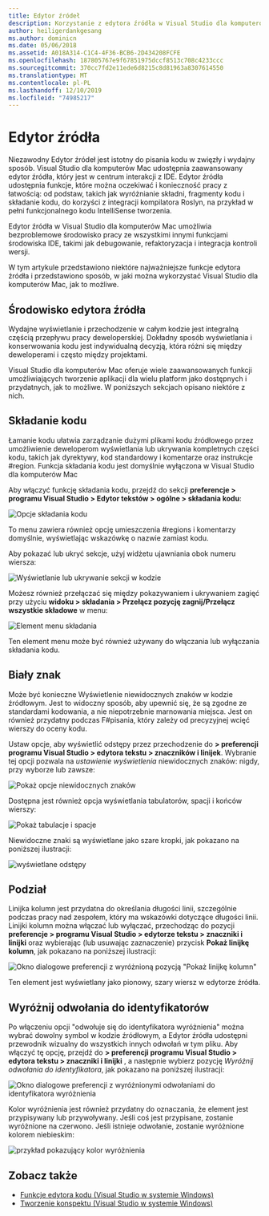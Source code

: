 ```yaml
---
title: Edytor źródeł
description: Korzystanie z edytora źródła w Visual Studio dla komputerów Mac
author: heiligerdankgesang
ms.author: dominicn
ms.date: 05/06/2018
ms.assetid: A018A314-C1C4-4F36-BCB6-2D434208FCFE
ms.openlocfilehash: 187805767e9f67851975dccf8513c708c4233ccc
ms.sourcegitcommit: 370cc7fd2e11ede6d8215c8d81963a8307614550
ms.translationtype: MT
ms.contentlocale: pl-PL
ms.lasthandoff: 12/10/2019
ms.locfileid: "74985217"
---
```

# <a name="source-editor"></a>Edytor źródła

Niezawodny Edytor źródeł jest istotny do pisania kodu w zwięzły i wydajny sposób. Visual Studio dla komputerów Mac udostępnia zaawansowany edytor źródła, który jest w centrum interakcji z IDE. Edytor źródła udostępnia funkcje, które można oczekiwać i konieczność pracy z łatwością: od podstaw, takich jak wyróżnianie składni, fragmenty kodu i składanie kodu, do korzyści z integracji kompilatora Roslyn, na przykład w pełni funkcjonalnego kodu IntelliSense tworzenia.

Edytor źródła w Visual Studio dla komputerów Mac umożliwia bezproblemowe środowisko pracy ze wszystkimi innymi funkcjami środowiska IDE, takimi jak debugowanie, refaktoryzacja i integracja kontroli wersji.

W tym artykule przedstawiono niektóre najważniejsze funkcje edytora źródła i przedstawiono sposób, w jaki można wykorzystać Visual Studio dla komputerów Mac, jak to możliwe.

## <a name="the-source-editor-experience"></a>Środowisko edytora źródła

Wydajne wyświetlanie i przechodzenie w całym kodzie jest integralną częścią przepływu pracy deweloperskiej. Dokładny sposób wyświetlania i konserwowania kodu jest indywidualną decyzją, która różni się między deweloperami i często między projektami.

Visual Studio dla komputerów Mac oferuje wiele zaawansowanych funkcji umożliwiających tworzenie aplikacji dla wielu platform jako dostępnych i przydatnych, jak to możliwe. W poniższych sekcjach opisano niektóre z nich.

## <a name="code-folding"></a>Składanie kodu

Łamanie kodu ułatwia zarządzanie dużymi plikami kodu źródłowego przez umożliwienie deweloperom wyświetlania lub ukrywania kompletnych części kodu, takich jak dyrektywy, kod standardowy i komentarze oraz instrukcje #region. Funkcja składania kodu jest domyślnie wyłączona w Visual Studio dla komputerów Mac

Aby włączyć funkcję składania kodu, przejdź do sekcji **preferencje > programu Visual Studio > Edytor tekstów > ogólne > składania kodu**:

![Opcje składania kodu](media/source-editor-image1.png)

To menu zawiera również opcję umieszczenia #regions i komentarzy domyślnie, wyświetlając wskazówkę o nazwie zamiast kodu.

Aby pokazać lub ukryć sekcje, użyj widżetu ujawniania obok numeru wiersza:

![Wyświetlanie lub ukrywanie sekcji w kodzie](media/source-editor-image2.png)

Możesz również przełączać się między pokazywaniem i ukrywaniem zagięć przy użyciu **widoku > składania > Przełącz pozycję zagnij/Przełącz wszystkie składowe** w menu:

![Element menu składania](media/source-editor-image19.png)

Ten element menu może być również używany do włączania lub wyłączania składania kodu.

## <a name="white-space"></a>Biały znak

Może być konieczne Wyświetlenie niewidocznych znaków w kodzie źródłowym. Jest to widoczny sposób, aby upewnić się, że są zgodne ze standardami kodowania, a nie niepotrzebnie marnowania miejsca. Jest on również przydatny podczas F#pisania, który zależy od precyzyjnej wcięć wierszy do oceny kodu.

Ustaw opcje, aby wyświetlić odstępy przez przechodzenie do **> preferencji programu Visual Studio > edytora tekstu > znaczników i linijek**. Wybranie tej opcji pozwala na _ustawienie wyświetlenia_ niewidocznych znaków: nigdy, przy wyborze lub zawsze:

![Pokaż opcje niewidocznych znaków](media/source-editor-image3.png)

Dostępna jest również opcja wyświetlania tabulatorów, spacji i końców wierszy:

![Pokaż tabulacje i spacje](media/source-editor-image4.png)

Niewidoczne znaki są wyświetlane jako szare kropki, jak pokazano na poniższej ilustracji:

![wyświetlane odstępy](media/source-editor-image22.png)

## <a name="ruler"></a>Podział

Linijka kolumn jest przydatna do określania długości linii, szczególnie podczas pracy nad zespołem, który ma wskazówki dotyczące długości linii. Linijki kolumn można włączać lub wyłączać, przechodząc do pozycji **preferencje > programu Visual Studio > edytorze tekstu > znaczniki i linijki** oraz wybierając (lub usuwając zaznaczenie) przycisk **Pokaż linijkę kolumn**, jak pokazano na poniższej ilustracji:

![Okno dialogowe preferencji z wyróżnioną pozycją "Pokaż linijkę kolumn"](media/source-editor-image5.png)

 Ten element jest wyświetlany jako pionowy, szary wiersz w edytorze źródła.

## <a name="highlight-identifier-references"></a>Wyróżnij odwołania do identyfikatorów

Po włączeniu opcji "odwołuje się do identyfikatora wyróżnienia" można wybrać dowolny symbol w kodzie źródłowym, a Edytor źródła udostępni przewodnik wizualny do wszystkich innych odwołań w tym pliku. Aby włączyć tę opcję, przejdź do **> preferencji programu Visual Studio > edytora tekstu > znaczniki i linijki** , a następnie wybierz pozycję _Wyróżnij odwołania do identyfikatora_, jak pokazano na poniższej ilustracji:

![Okno dialogowe preferencji z wyróżnionymi odwołaniami do identyfikatora wyróżnienia](media/source-editor-image6.png)

Kolor wyróżnienia jest również przydatny do oznaczania, że element jest przypisywany lub przywoływany. Jeśli coś jest przypisane, zostanie wyróżnione na czerwono. Jeśli istnieje odwołanie, zostanie wyróżnione kolorem niebieskim:

![przykład pokazujący kolor wyróżnienia](media/source-editor-image7.png)

## <a name="see-also"></a>Zobacz także

- [Funkcje edytora kodu (Visual Studio w systemie Windows)](/visualstudio/ide/writing-code-in-the-code-and-text-editor)
- [Tworzenie konspektu (Visual Studio w systemie Windows)](/visualstudio/ide/outlining)